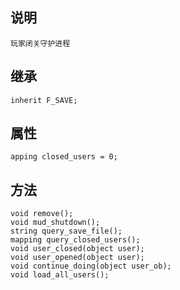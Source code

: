 ## 说明

    玩家闭关守护进程

## 继承

    inherit F_SAVE;

## 属性

    apping closed_users = 0;

## 方法

    void remove();
    void mud_shutdown();
    string query_save_file();
    mapping query_closed_users();
    void user_closed(object user);
    void user_opened(object user);
    void continue_doing(object user_ob);
    void load_all_users();
